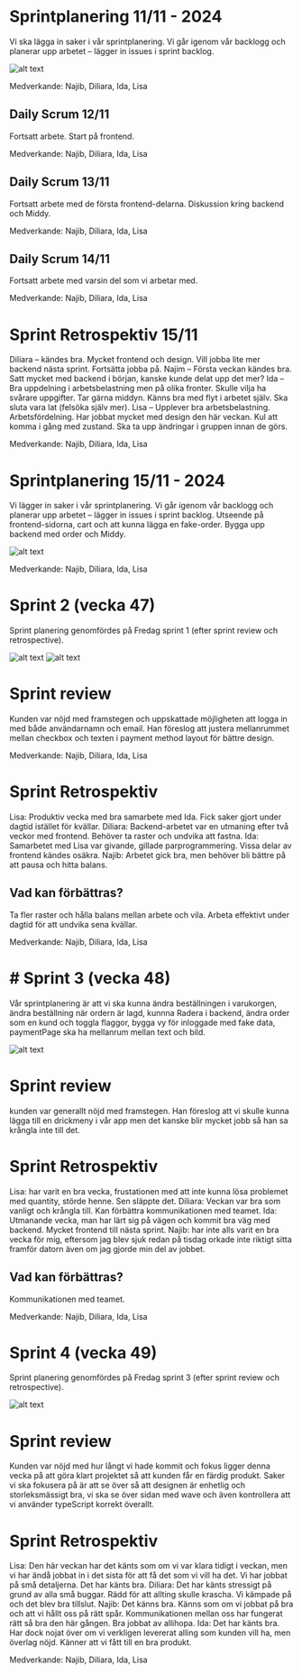 # Sprintplanering 11/11 - 2024
Vi ska lägga in saker i vår sprintplanering. 
Vi går igenom vår backlogg och planerar upp arbetet – lägger in issues i sprint backlog. 

![alt text](image.png)

Medverkande: Najib, Diliara, Ida, Lisa


## Daily Scrum 12/11 
Fortsatt arbete. Start på frontend. 

Medverkande: Najib, Diliara, Ida, Lisa


## Daily Scrum 13/11 
Fortsatt arbete med de första frontend-delarna. Diskussion kring backend och Middy. 

Medverkande: Najib, Diliara, Ida, Lisa


## Daily Scrum 14/11 
Fortsatt arbete med varsin del som vi arbetar med.  

Medverkande: Najib, Diliara, Ida, Lisa


# Sprint Retrospektiv 15/11
Diliara – kändes bra. Mycket frontend och design. Vill jobba lite mer backend nästa sprint. Fortsätta jobba på. 
Najim – Första veckan kändes bra. Satt mycket med backend i början, kanske kunde delat upp det mer? 
Ida – Bra uppdelning i arbetsbelastning men på olika fronter. Skulle vilja ha svårare uppgifter. Tar gärna middyn. Känns bra med flyt i arbetet själv. Ska sluta vara lat (felsöka själv mer). 
Lisa – Upplever bra arbetsbelastning. Arbetsfördelning. Har jobbat mycket med design den här veckan. Kul att komma i gång med zustand. Ska ta upp ändringar i gruppen innan de görs. 

Medverkande: Najib, Diliara, Ida, Lisa


# Sprintplanering 15/11 - 2024
Vi lägger in saker i vår sprintplanering. 
Vi går igenom vår backlogg och planerar upp arbetet – lägger in issues i sprint backlog. Utseende på frontend-sidorna, cart och att kunna lägga en fake-order. Bygga upp backend med order och Middy.

![alt text](image-1.png)

Medverkande: Najib, Diliara, Ida, Lisa

# Sprint 2 (vecka 47)

Sprint planering genomfördes på Fredag sprint 1 (efter sprint review och retrospective).

![alt text](./screenshots/monday-week47.png)
![alt text](./screenshots/monday-week47-2.png)

# Sprint review
Kunden var nöjd med framstegen och uppskattade möjligheten att logga in med både användarnamn och email. 
Han föreslog att justera mellanrummet mellan checkbox och texten i payment method layout för bättre design.

Medverkande: Najib, Diliara, Ida, Lisa

# Sprint Retrospektiv
Lisa: Produktiv vecka med bra samarbete med Ida. Fick saker gjort under dagtid istället för kvällar.
Diliara: Backend-arbetet var en utmaning efter två veckor med frontend. Behöver ta raster och undvika att fastna.
Ida: Samarbetet med Lisa var givande, gillade parprogrammering. Vissa delar av frontend kändes osäkra.
Najib: Arbetet gick bra, men behöver bli bättre på att pausa och hitta balans.

## Vad kan förbättras?
Ta fler raster och hålla balans mellan arbete och vila.
Arbeta effektivt under dagtid för att undvika sena kvällar.

Medverkande: Najib, Diliara, Ida, Lisa

# # Sprint 3 (vecka 48)
Vår sprintplanering är att vi ska kunna ändra beställningen i varukorgen, ändra beställning när ordern är lagd, kunnna Radera i backend, ändra order som en kund och toggla flaggor, bygga vy för inloggade med fake data, paymentPage ska ha mellanrum mellan text och bild.

![alt text](./screenshots/monday-week48.png)

# Sprint review
kunden var generallt nöjd med framstegen. Han föreslog att vi skulle kunna lägga till en drickmeny i vår app men det kanske blir mycket jobb så han sa krångla inte till det.

# Sprint Retrospektiv
Lisa: har varit en bra vecka, frustationen med att inte kunna lösa problemet med quantity, störde henne. Sen släppte det.
Diliara: Veckan var bra som vanligt och krångla till. Kan förbättra kommunikationen med teamet.
Ida: Utmanande vecka, man har lärt sig på vägen och kommit bra väg med backend. Mycket frontend till nästa sprint.
Najib: har inte alls varit en bra vecka för mig, eftersom jag blev sjuk redan på tisdag orkade inte riktigt sitta framför datorn även om jag gjorde min del av jobbet.

## Vad kan förbättras?
Kommunikationen med teamet.

Medverkande: Najib, Diliara, Ida, Lisa


# Sprint 4 (vecka 49)

Sprint planering genomfördes på Fredag sprint 3 (efter sprint review och retrospective).

![alt text](./screenshots/monday-week49.png)

# Sprint review
Kunden var nöjd med hur långt vi hade kommit och fokus ligger denna vecka på att göra klart projektet så att kunden får en färdig produkt. Saker vi ska fokusera på är att se över så att designen är enhetlig och storleksmässigt bra, vi ska se över sidan med wave och även kontrollera att vi använder typeScript korrekt överallt. 

# Sprint Retrospektiv
Lisa: Den här veckan har det känts som om vi var klara tidigt i veckan, men vi har ändå jobbat in i det sista för att få det som vi vill ha det. Vi har jobbat på små detaljerna. Det har känts bra. 
Diliara: Det har känts stressigt på grund av alla små buggar. Rädd för att allting skulle krascha. Vi kämpade på och det blev bra tillslut. 
Najib: Det känns bra. Känns som om vi jobbat på bra och att vi hållt oss på rätt spår. Kommunikationen mellan oss har fungerat rätt så bra den här gången. Bra jobbat av allihopa.
Ida: Det har känts bra. Har dock nojat över om vi verkligen levererat alling som kunden vill ha, men överlag nöjd. Känner att vi fått till en bra produkt.

Medverkande: Najib, Diliara, Ida, Lisa








